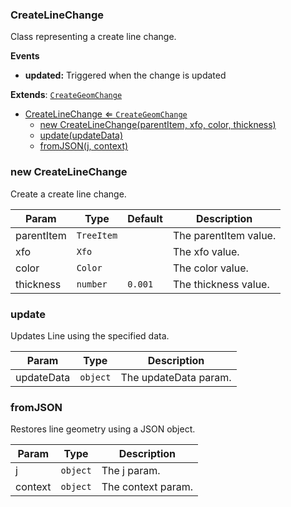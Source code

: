 <a name="CreateLineChange"></a>

### CreateLineChange 
Class representing a create line change.**Events*** **updated:** Triggered when the change is updated


**Extends**: <code>[CreateGeomChange](api/Tools\CreateTools\Change\CreateGeomChange.md)</code>  

* [CreateLineChange ⇐ <code>CreateGeomChange</code>](#CreateLineChange)
    * [new CreateLineChange(parentItem, xfo, color, thickness)](#new-CreateLineChange)
    * [update(updateData)](#update)
    * [fromJSON(j, context)](#fromJSON)

<a name="new_CreateLineChange_new"></a>

### new CreateLineChange
Create a create line change.


| Param | Type | Default | Description |
| --- | --- | --- | --- |
| parentItem | <code>TreeItem</code> |  | The parentItem value. |
| xfo | <code>Xfo</code> |  | The xfo value. |
| color | <code>Color</code> |  | The color value. |
| thickness | <code>number</code> | <code>0.001</code> | The thickness value. |

<a name="CreateLineChange+update"></a>

### update
Updates Line using the specified data.



| Param | Type | Description |
| --- | --- | --- |
| updateData | <code>object</code> | The updateData param. |

<a name="CreateLineChange+fromJSON"></a>

### fromJSON
Restores line geometry using a JSON object.



| Param | Type | Description |
| --- | --- | --- |
| j | <code>object</code> | The j param. |
| context | <code>object</code> | The context param. |

